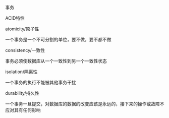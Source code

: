 事务

ACID特性

atomicity/原子性

一个事务是一个不可分割的单位，要不做，要不都不做

consistency/一致性

事务必须使数据库从一个一致性到另一个一致性状态

isolation/隔离性

一个事务的执行不能被其他事务干扰

durability/持久性

一个事务一旦提交，对数据库的数据的改变应该是永远的，接下来的操作或故障不应对其有任何影响
